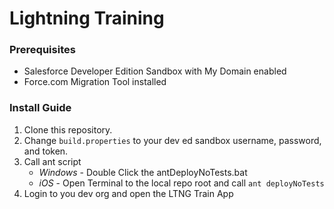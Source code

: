 # Lightning Training
### Prerequisites
 * Salesforce Developer Edition Sandbox with My Domain enabled
 * Force.com Migration Tool installed

### Install Guide
 1. Clone this repository.
 2. Change `build.properties` to your dev ed sandbox username, password, and token.
 3. Call ant script
	* _Windows_ - Double Click the antDeployNoTests.bat
	* _iOS_ - Open Terminal to the local repo root and call `ant deployNoTests`
 4. Login to you dev org and open the LTNG Train App
